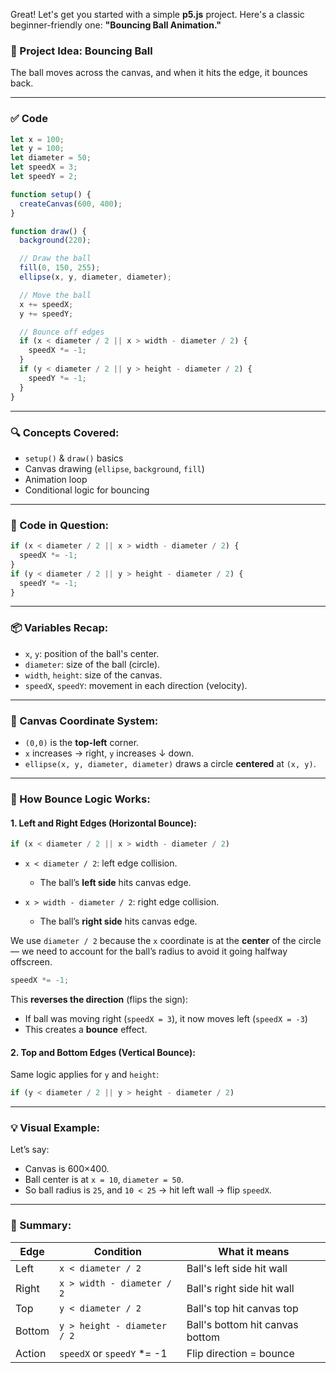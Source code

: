 Great! Let's get you started with a simple **p5.js** project. Here's a classic beginner-friendly one: **"Bouncing Ball Animation."**

### 🎯 Project Idea: Bouncing Ball

The ball moves across the canvas, and when it hits the edge, it bounces back.

---

### ✅ Code

```js
let x = 100;
let y = 100;
let diameter = 50;
let speedX = 3;
let speedY = 2;

function setup() {
  createCanvas(600, 400);
}

function draw() {
  background(220);

  // Draw the ball
  fill(0, 150, 255);
  ellipse(x, y, diameter, diameter);

  // Move the ball
  x += speedX;
  y += speedY;

  // Bounce off edges
  if (x < diameter / 2 || x > width - diameter / 2) {
    speedX *= -1;
  }
  if (y < diameter / 2 || y > height - diameter / 2) {
    speedY *= -1;
  }
}
```

---

### 🔍 Concepts Covered:

* `setup()` & `draw()` basics
* Canvas drawing (`ellipse`, `background`, `fill`)
* Animation loop
* Conditional logic for bouncing

---

### 🧠 Code in Question:

```js
if (x < diameter / 2 || x > width - diameter / 2) {
  speedX *= -1;
}
if (y < diameter / 2 || y > height - diameter / 2) {
  speedY *= -1;
}
```

---

### 📦 Variables Recap:

* `x`, `y`: position of the ball's center.
* `diameter`: size of the ball (circle).
* `width`, `height`: size of the canvas.
* `speedX`, `speedY`: movement in each direction (velocity).

---

### 🧱 Canvas Coordinate System:

* `(0,0)` is the **top-left** corner.
* `x` increases → right, `y` increases ↓ down.
* `ellipse(x, y, diameter, diameter)` draws a circle **centered** at `(x, y)`.

---

### 🔁 How Bounce Logic Works:

#### 1. **Left and Right Edges (Horizontal Bounce):**

```js
if (x < diameter / 2 || x > width - diameter / 2)
```

* `x < diameter / 2`: left edge collision.

  * The ball’s **left side** hits canvas edge.
* `x > width - diameter / 2`: right edge collision.

  * The ball’s **right side** hits canvas edge.

We use `diameter / 2` because the `x` coordinate is at the **center** of the circle — we need to account for the ball’s radius to avoid it going halfway offscreen.

```js
speedX *= -1;
```

This **reverses the direction** (flips the sign):

* If ball was moving right (`speedX = 3`), it now moves left (`speedX = -3`)
* This creates a **bounce** effect.

#### 2. **Top and Bottom Edges (Vertical Bounce):**

Same logic applies for `y` and `height`:

```js
if (y < diameter / 2 || y > height - diameter / 2)
```

---

### 💡 Visual Example:

Let’s say:

* Canvas is 600×400.
* Ball center is at `x = 10`, `diameter = 50`.
* So ball radius is `25`, and `10 < 25` → hit left wall → flip `speedX`.

---

### 🔁 Summary:

| Edge   | Condition                   | What it means                   |
| ------ | --------------------------- | ------------------------------- |
| Left   | `x < diameter / 2`          | Ball's left side hit wall       |
| Right  | `x > width - diameter / 2`  | Ball's right side hit wall      |
| Top    | `y < diameter / 2`          | Ball's top hit canvas top       |
| Bottom | `y > height - diameter / 2` | Ball's bottom hit canvas bottom |
| Action | `speedX` or `speedY` \*= -1 | Flip direction = bounce         |
